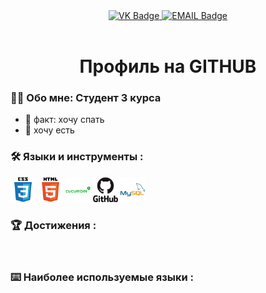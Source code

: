 <div id="badges" align = "center">
  <a href= "https://https://vk.com/jgkay">
    <img src = "https://img.icons8.com/ios-filled/50/vk-com.png" alt="VK Badge"/>
  </a>

  <a href= "https://mail.google.com/mail/u/0/?tab=rm&ogbl#inbox">
    <img src = "https://img.icons8.com/ios-filled/50/new-post.png" alt="EMAIL Badge"/>
  </a>
</div>

<div id="viewprof" align = "center">
  <img src = "https://komarev.com/ghpvc/?username=VlaskinEvgenii&style=flat-square&color=blue" alt=""/>
</div>
<div id="heythere" align = "center">
  <h1> Профиль на GITHUB </h1>
</div>

### :man_student: Обо мне: Студент 3 курса

- :brain: факт: хочу спать
- :triumph: хочу есть
### 🛠️ Языки и инструменты :

<div>
  <img src="https://github.com/devicons/devicon/blob/master/icons/css3/css3-original-wordmark.svg" width="40" height="40"/>
  <img src="https://github.com/devicons/devicon/blob/master/icons/html5/html5-original-wordmark.svg" width="40" height="40"/>
  <img src="https://github.com/devicons/devicon/blob/master/icons/cucumber/cucumber-plain-wordmark.svg" width="40" height="40"/>
  <img src="https://github.com/devicons/devicon/blob/master/icons/github/github-original-wordmark.svg" width="40" height="40"/>
  <img src="https://github.com/devicons/devicon/blob/master/icons/mysql/mysql-original-wordmark.svg" width="40" height="40"/>
  
</div>

### 🏆 Достижения : 

<div>
  <img src="https://github-profile-trophy.vercel.app/?username=VlaskinEvgenii=ryo-ma" alt=""/>
</div>

### ⌨️ Наиболее используемые языки :

<div>
    <img src="https://github-readme-stats.vercel.app/api?username=VlaskinEvgenii" alt=""/>
</div>
